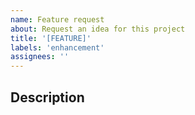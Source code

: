 ```yaml
---
name: Feature request
about: Request an idea for this project
title: '[FEATURE]'
labels: 'enhancement'
assignees: ''
---
```


## Description

<!-- Explain the feature. -->

